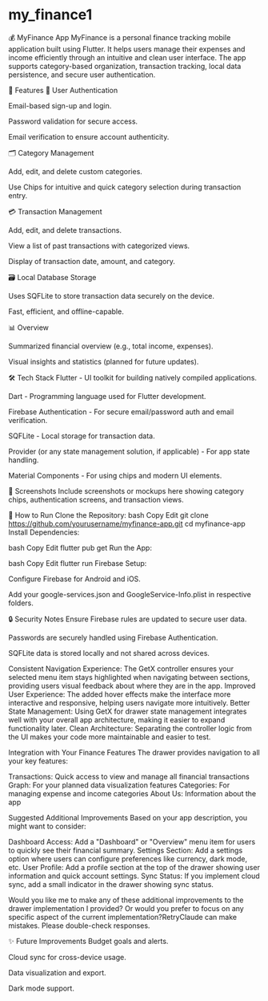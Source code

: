 # my_finance1

💰 MyFinance App
MyFinance is a personal finance tracking mobile application built using Flutter. It helps users manage their expenses and income efficiently through an intuitive and clean user interface. The app supports category-based organization, transaction tracking, local data persistence, and secure user authentication.

🚀 Features
🔐 User Authentication

Email-based sign-up and login.

Password validation for secure access.

Email verification to ensure account authenticity.

🗂️ Category Management

Add, edit, and delete custom categories.

Use Chips for intuitive and quick category selection during transaction entry.

💳 Transaction Management

Add, edit, and delete transactions.

View a list of past transactions with categorized views.

Display of transaction date, amount, and category.

🗃️ Local Database Storage

Uses SQFLite to store transaction data securely on the device.

Fast, efficient, and offline-capable.

📊 Overview

Summarized financial overview (e.g., total income, expenses).

Visual insights and statistics (planned for future updates).

🛠️ Tech Stack
Flutter - UI toolkit for building natively compiled applications.

Dart - Programming language used for Flutter development.

Firebase Authentication - For secure email/password auth and email verification.

SQFLite - Local storage for transaction data.

Provider (or any state management solution, if applicable) - For app state handling.

Material Components - For using chips and modern UI elements.

📱 Screenshots
Include screenshots or mockups here showing category chips, authentication screens, and transaction views.

🧩 How to Run
Clone the Repository:
bash
Copy
Edit
git clone https://github.com/yourusername/myfinance-app.git
cd myfinance-app
Install Dependencies:

bash
Copy
Edit
flutter pub get
Run the App:

bash
Copy
Edit
flutter run
Firebase Setup:

Configure Firebase for Android and iOS.

Add your google-services.json and GoogleService-Info.plist in respective folders.

🔒 Security Notes
Ensure Firebase rules are updated to secure user data.

Passwords are securely handled using Firebase Authentication.

SQFLite data is stored locally and not shared across devices.

Consistent Navigation Experience: The GetX controller ensures your selected menu item stays highlighted when navigating between sections, providing users visual feedback about where they are in the app.
Improved User Experience: The added hover effects make the interface more interactive and responsive, helping users navigate more intuitively.
Better State Management: Using GetX for drawer state management integrates well with your overall app architecture, making it easier to expand functionality later.
Clean Architecture: Separating the controller logic from the UI makes your code more maintainable and easier to test.

Integration with Your Finance Features
The drawer provides navigation to all your key features:

Transactions: Quick access to view and manage all financial transactions
Graph: For your planned data visualization features
Categories: For managing expense and income categories
About Us: Information about the app

Suggested Additional Improvements
Based on your app description, you might want to consider:

Dashboard Access: Add a "Dashboard" or "Overview" menu item for users to quickly see their financial summary.
Settings Section: Add a settings option where users can configure preferences like currency, dark mode, etc.
User Profile: Add a profile section at the top of the drawer showing user information and quick account settings.
Sync Status: If you implement cloud sync, add a small indicator in the drawer showing sync status.

Would you like me to make any of these additional improvements to the drawer implementation I provided? Or would you prefer to focus on any specific aspect of the current implementation?RetryClaude can make mistakes. Please double-check responses.

✨ Future Improvements
Budget goals and alerts.

Cloud sync for cross-device usage.

Data visualization and export.

Dark mode support.


